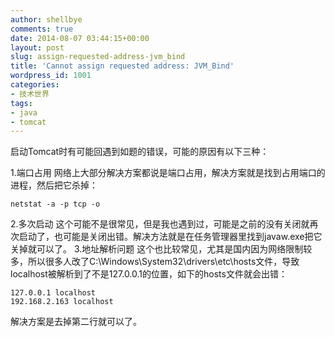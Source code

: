 ```yaml
---
author: shellbye
comments: true
date: 2014-08-07 03:44:15+00:00
layout: post
slug: assign-requested-address-jvm_bind
title: 'Cannot assign requested address: JVM_Bind'
wordpress_id: 1001
categories:
- 技术世界
tags:
- java
- tomcat
---
```


启动Tomcat时有可能回遇到如题的错误，可能的原因有以下三种：

1.端口占用
网络上大部分解决方案都说是端口占用，解决方案就是找到占用端口的进程，然后把它杀掉：


    
    netstat -a -p tcp -o


2.多次启动
这个可能不是很常见，但是我也遇到过，可能是之前的没有关闭就再次启动了，也可能是关闭出错。解决方法就是在任务管理器里找到javaw.exe把它关掉就可以了。
3.地址解析问题
这个也比较常见，尤其是国内因为网络限制较多，所以很多人改了C:\Windows\System32\drivers\etc\hosts文件，导致localhost被解析到了不是127.0.0.1的位置，如下的hosts文件就会出错：

    
    127.0.0.1 localhost
    192.168.2.163 localhost


解决方案是去掉第二行就可以了。
